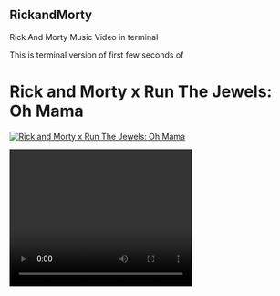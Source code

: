 ## RickandMorty
Rick And Morty Music Video in terminal


This is terminal version of first few seconds of

# Rick and Morty x Run The Jewels: Oh Mama
[![Rick and Morty x Run The Jewels: Oh Mama](https://img.youtube.com/vi/EBYsx1QWF9A/0.jpg)](https://www.youtube.com/watch?v=EBYsx1QWF9A)


<video width="320" height="240" controls>
  <source src="" type="video/mp4">
</video>
